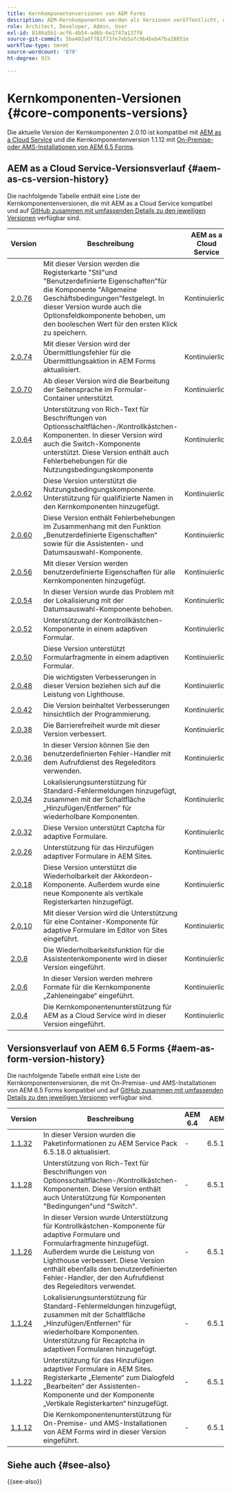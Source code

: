 ```yaml
---
title: Kernkomponentenversionen von AEM Forms
description: AEM-Kernkomponenten werden als Versionen veröffentlicht, die mehr als eine Version derselben Kernkomponenten enthalten können. In diesem Dokument wird erläutert, welche Versionen veröffentlicht werden und wie die Kompatibilität mit Kernkomponenten und AEM verstanden werden kann.
role: Architect, Developer, Admin, User
exl-id: 8146a5b1-acf6-4b54-ad6b-6e1747a137f6
source-git-commit: 5ba402a0f781f73fe7eb5afc9b4beb47ba28851e
workflow-type: tm+mt
source-wordcount: '879'
ht-degree: 91%

---
```


# Kernkomponenten-Versionen {#core-components-versions}

Die aktuelle Version der Kernkomponenten 2.0.10 ist kompatibel mit [AEM as a Cloud Service](https://experienceleague.adobe.com/docs/experience-manager-cloud-service/landing/home.html?lang=de) und die Kernkomponentenversion 1.1.12 mit [On-Premise- oder AMS-Installationen von AEM 6.5 Forms](https://experienceleague.adobe.com/docs/experience-manager-65/user-guide/home.html?lang=de).

## AEM as a Cloud Service-Versionsverlauf {#aem-as-cs-version-history}

Die nachfolgende Tabelle enthält eine Liste der Kernkomponentenversionen, die mit AEM as a Cloud Service kompatibel und auf [GitHub zusammen mit umfassenden Details zu den jeweiligen Versionen](https://github.com/adobe/aem-core-forms-components/releases) verfügbar sind.

| Version | Beschreibung | AEM as a Cloud Service | Java™ | Veröffentlichungsdatum |
|---|---|---|---|---|
| [2,0,76](https://github.com/adobe/aem-core-forms-components/releases/tag/core-forms-components-reactor-2.0.76) | Mit dieser Version werden die Registerkarte &quot;Stil&quot;und &quot;Benutzerdefinierte Eigenschaften&quot;für die Komponente &quot;Allgemeine Geschäftsbedingungen&quot;festgelegt. In dieser Version wurde auch die Optionsfeldkomponente behoben, um den booleschen Wert für den ersten Klick zu speichern. | Kontinuierlich | 8, 11 | 15. November 2023 |
| [2.0.74](https://github.com/adobe/aem-core-forms-components/releases/tag/core-forms-components-reactor-2.0.74) | Mit dieser Version wird der Übermittlungsfehler für die Übermittlungsaktion in AEM Forms aktualisiert. | Kontinuierlich | 8, 11 | 15. November 2023 |
| [2.0.70](https://github.com/adobe/aem-core-forms-components/releases/tag/core-forms-components-reactor-2.0.70) | Ab dieser Version wird die Bearbeitung der Seitensprache im Formular-Container unterstützt. | Kontinuierlich | 8, 11 | 10. November 2023 |
| [2.0.64](https://github.com/adobe/aem-core-forms-components/releases/tag/core-forms-components-reactor-2.0.64) | Unterstützung von Rich-Text für Beschriftungen von Optionsschaltflächen-/Kontrollkästchen-Komponenten. In dieser Version wird auch die Switch-Komponente unterstützt. Diese Version enthält auch Fehlerbehebungen für die Nutzungsbedingungskomponente | Kontinuierlich | 8, 11 | 6. November 2023 |
| [2.0.62](https://github.com/adobe/aem-core-forms-components/releases/tag/core-forms-components-reactor-2.0.62) | Diese Version unterstützt die Nutzungsbedingungskomponente. Unterstützung für qualifizierte Namen in den Kernkomponenten hinzugefügt. | Kontinuierlich | 8, 11 | 16. Oktober 2023 |
| [2.0.60](https://github.com/adobe/aem-core-forms-components/releases/tag/core-forms-components-reactor-2.0.60) | Diese Version enthält Fehlerbehebungen im Zusammenhang mit den Funktion „Benutzerdefinierte Eigenschaften“ sowie für die Assistenten- und Datumsauswahl-Komponente. | Kontinuierlich | 8, 11 | 12. September 2023 |
| [2.0.56](https://github.com/adobe/aem-core-forms-components/releases/tag/core-forms-components-reactor-2.0.56) | Mit dieser Version werden benutzerdefinierte Eigenschaften für alle Kernkomponenten hinzugefügt. | Kontinuierlich | 8, 11 | 12. September 2023 |
| [2.0.54](https://github.com/adobe/aem-core-forms-components/releases/tag/core-forms-components-reactor-2.0.54) | In dieser Version wurde das Problem mit der Lokalisierung mit der Datumsauswahl-Komponente behoben. | Kontinuierlich | 8, 11 | 30. August 2023 |
| [2.0.52](https://github.com/adobe/aem-core-forms-components/releases/tag/core-forms-components-reactor-2.0.52) | Unterstützung der Kontrollkästchen-Komponente in einem adaptiven Formular. | Kontinuierlich | 8, 11 | 25. August 2023 |
| [2.0.50](https://github.com/adobe/aem-core-forms-components/releases/tag/core-forms-components-reactor-2.0.50) | Diese Version unterstützt Formularfragmente in einem adaptiven Formular. | Kontinuierlich | 8, 11 | 4. August 2023 |
| [2.0.48](https://github.com/adobe/aem-core-forms-components/releases/tag/core-forms-components-reactor-2.0.48) | Die wichtigsten Verbesserungen in dieser Version beziehen sich auf die Leistung von Lighthouse. | Kontinuierlich | 8, 11 | 25. Juli 2023 |
| [2.0.42](https://github.com/adobe/aem-core-forms-components/releases/tag/core-forms-components-reactor-2.0.42) | Die Version beinhaltet Verbesserungen hinsichtlich der Programmierung. | Kontinuierlich | 8, 11 | 18. Juli 2023 |
| [2.0.38](https://github.com/adobe/aem-core-forms-components/releases/tag/core-forms-components-reactor-2.0.38) | Die Barrierefreiheit wurde mit dieser Version verbessert. | Kontinuierlich | 8, 11 | 17. Juli 2023 |
| [2.0.36](https://github.com/adobe/aem-core-forms-components/releases/tag/core-forms-components-reactor-2.0.36) | In dieser Version können Sie den benutzerdefinierten Fehler-Handler mit dem Aufrufdienst des Regeleditors verwenden. | Kontinuierlich | 8, 11 | 3. Juli 2023 |
| [2.0.34](https://github.com/adobe/aem-core-forms-components/releases/tag/core-forms-components-reactor-2.0.34) | Lokalisierungsunterstützung für Standard-Fehlermeldungen hinzugefügt, zusammen mit der Schaltfläche „Hinzufügen/Entfernen“ für wiederholbare Komponenten. | Kontinuierlich | 8, 11 | 28. Juni 2023 |
| [2.0.32](https://github.com/adobe/aem-core-forms-components/releases/tag/core-forms-components-reactor-2.0.32) | Diese Version unterstützt Captcha für adaptive Formulare. | Kontinuierlich | 8, 11 | 15. Juni 2023 |
| [2.0.26](https://github.com/adobe/aem-core-forms-components/releases/tag/core-forms-components-reactor-2.0.26) | Unterstützung für das Hinzufügen adaptiver Formulare in AEM Sites. | Kontinuierlich | 8, 11 | 7. Juni 2023 |
| [2.0.18](https://github.com/adobe/aem-core-forms-components/releases/tag/core-forms-components-reactor-2.0.18) | Diese Version unterstützt die Wiederholbarkeit der Akkordeon-Komponente. Außerdem wurde eine neue Komponente als vertikale Registerkarten hinzugefügt. | Kontinuierlich | 8, 11 | 5. Juni 2023 |
| [2.0.10](https://github.com/adobe/aem-core-forms-components/releases/tag/core-forms-components-reactor-2.0.10) | Mit dieser Version wird die Unterstützung für eine Container-Komponente für adaptive Formulare im Editor von Sites eingeführt. | Kontinuierlich | 8, 11 | 17. März 2023 |
| [2.0.8](https://github.com/adobe/aem-core-forms-components/releases/tag/core-forms-components-reactor-2.0.8) | Die Wiederholbarkeitsfunktion für die Assistentenkomponente wird in dieser Version eingeführt. | Kontinuierlich | 8, 11 | 03. März 2023 |
| [2.0.6](https://github.com/adobe/aem-core-forms-components/releases/tag/core-forms-components-reactor-2.0.6) | In dieser Version werden mehrere Formate für die Kernkomponente „Zahleneingabe“ eingeführt. | Kontinuierlich | 8, 11 | 08. Februar 2023 |
| [2.0.4](https://github.com/adobe/aem-core-forms-components/releases/tag/core-forms-components-reactor-2.0.6) | Die Kernkomponentenunterstützung für AEM as a Cloud Service wird in dieser Version eingeführt. | Kontinuierlich | 8, 11 | 30. Januar 2023 |

## Versionsverlauf von AEM 6.5 Forms {#aem-as-form-version-history}

Die nachfolgende Tabelle enthält eine Liste der Kernkomponentenversionen, die mit On-Premise- und AMS-Installationen von AEM 6.5 Forms kompatibel und auf [GitHub zusammen mit umfassenden Details zu den jeweiligen Versionen](https://github.com/adobe/aem-core-forms-components/releases/tag/core-forms-components-reactor-1.1.12) verfügbar sind.

| Version | Beschreibung | AEM 6.4 | AEM 6.5 | Java™ | Veröffentlichungsdatum |
|---|---|---|---|---|---|
| [1.1.32](https://github.com/adobe/aem-core-forms-components/releases/tag/core-forms-components-reactor-1.1.32) | In dieser Version wurden die Paketinformationen zu AEM Service Pack 6.5.18.0 aktualisiert. | - | 6.5.16.0+ | 8, 11 | 15. Oktober 2023 |
| [1.1.28](https://github.com/adobe/aem-core-forms-components/releases/tag/core-forms-components-reactor-1.1.28) | Unterstützung von Rich-Text für Beschriftungen von Optionsschaltflächen-/Kontrollkästchen-Komponenten. Diese Version enthält auch Unterstützung für Komponenten &quot;Bedingungen&quot;und &quot;Switch&quot;. | - | 6.5.16.0+ | 8, 11 | 15. Oktober 2023 |
| [1.1.26](https://github.com/adobe/aem-core-forms-components/releases/tag/core-forms-components-reactor-1.1.26) | In dieser Version wurde Unterstützung für Kontrollkästchen-Komponente für adaptive Formulare und Formularfragmente hinzugefügt. Außerdem wurde die Leistung von Lighthouse verbessert. Diese Version enthält ebenfalls den benutzerdefinierten Fehler-Handler, der den Aufrufdienst des Regeleditors verwendet. | - | 6.5.16.0+ | 8, 11 | 15. Oktober 2023 |
| [1.1.24](https://github.com/adobe/aem-core-forms-components/releases/tag/core-forms-components-reactor-1.1.24) | Lokalisierungsunterstützung für Standard-Fehlermeldungen hinzugefügt, zusammen mit der Schaltfläche „Hinzufügen/Entfernen“ für wiederholbare Komponenten. Unterstützung für Recaptcha in adaptiven Formularen hinzugefügt. | - | 6.5.16.0+ | 8, 11 | 29. Juni 2023 |
| [1.1.22](https://github.com/adobe/aem-core-forms-components/releases/tag/core-forms-components-reactor-1.1.22) | Unterstützung für das Hinzufügen adaptiver Formulare in AEM Sites. Registerkarte „Elemente“ zum Dialogfeld „Bearbeiten“ der Assistenten-Komponente und der Komponente „Vertikale Registerkarten“ hinzugefügt. | - | 6.5.16.0+ | 8, 11 | 07. Juni 2023 |
| [1.1.12](https://github.com/adobe/aem-core-forms-components/releases/tag/core-forms-components-reactor-1.1.12) | Die Kernkomponentenunterstützung für On-Premise- und AMS-Installationen von AEM Forms wird in dieser Version eingeführt. | - | 6.5.16.0+ | 8, 11 | 08. Februar 2023 |

## Siehe auch {#see-also}

{{see-also}}